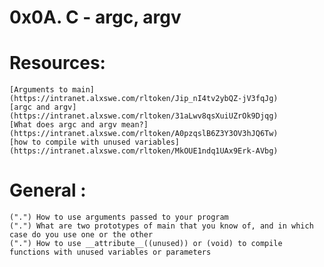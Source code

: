 # 0x0A. C - argc, argv

# Resources:
	[Arguments to main] (https://intranet.alxswe.com/rltoken/Jip_nI4tv2ybQZ-jV3fqJg)
	[argc and argv] (https://intranet.alxswe.com/rltoken/31aLwv8qsXuiUZrOk9Djqg)
	[What does argc and argv mean?] (https://intranet.alxswe.com/rltoken/A0pzqslB6Z3Y3OV3hJQ6Tw)
	[how to compile with unused variables] (https://intranet.alxswe.com/rltoken/MkOUE1ndq1UAx9Erk-AVbg)
# General :
	(".") How to use arguments passed to your program
	(".") What are two prototypes of main that you know of, and in which case do you use one or the other
	(".") How to use __attribute__((unused)) or (void) to compile functions with unused variables or parameters
